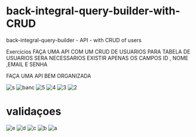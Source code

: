 # back-integral-query-builder-with-CRUD
back-integral-query-builder - API - with CRUD of users


Exercicios 
FAÇA UMA API COM UM CRUD DE USUARIOS 
PARA TABELA DE USUARIOS SERA NECESSARIOS EXISTIR 
APENAS OS CAMPOS ID , NOME ,EMAIL E SENHA 

FAÇA UMA API BEM ORGANIZADA

![s](https://github.com/yago-maker/back-integral-query-builder-with-CRUD/assets/87579180/e446d7a9-40f6-4475-a9ac-d2d371700608)
![banc](https://github.com/yago-maker/back-integral-query-builder-with-CRUD/assets/87579180/520a2493-6aca-45ef-85dd-6dce7e1ae95d)
![5](https://github.com/yago-maker/back-integral-query-builder-with-CRUD/assets/87579180/48f2cdd3-fcc0-4922-ab8c-6d2cccf3e129)
![4](https://github.com/yago-maker/back-integral-query-builder-with-CRUD/assets/87579180/ad480105-690b-49fe-be17-645302b5fc5f)
![3](https://github.com/yago-maker/back-integral-query-builder-with-CRUD/assets/87579180/f5a66df3-bd4b-4cdf-9085-b47dc7881773)
![2](https://github.com/yago-maker/back-integral-query-builder-with-CRUD/assets/87579180/225375ac-8012-4d73-8086-262183836a9e)

# validaçoes
![e](https://github.com/yago-maker/back-integral-query-builder-with-CRUD/assets/87579180/b5c3d0ab-9b37-473a-8c94-1a4099064cc7)
![d](https://github.com/yago-maker/back-integral-query-builder-with-CRUD/assets/87579180/2533bb26-e07e-4c25-a4cc-79f67d6936ed)
![c](https://github.com/yago-maker/back-integral-query-builder-with-CRUD/assets/87579180/8eb80e63-ba4e-4cdf-b867-8ecf0d7c1113)
![b](https://github.com/yago-maker/back-integral-query-builder-with-CRUD/assets/87579180/5c5a3eb6-5153-4818-ba8c-5b5c8ba6e7c4)
![a](https://github.com/yago-maker/back-integral-query-builder-with-CRUD/assets/87579180/33e05c8e-8682-4237-91aa-1754cfffda61)
